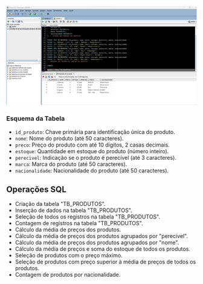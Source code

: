 ![Código SQL](Tabelas_Produtos.png)


### Esquema da Tabela

- `id_produto`: Chave primária para identificação única do produto.
- `nome`: Nome do produto (até 50 caracteres).
- `preco`: Preço do produto com até 10 dígitos, 2 casas decimais.
- `estoque`: Quantidade em estoque do produto (número inteiro).
- `perecivel`: Indicação se o produto é perecível (até 3 caracteres).
- `marca`: Marca do produto (até 50 caracteres).
- `nacionalidade`: Nacionalidade do produto (até 50 caracteres).

## Operações SQL

- Criação da tabela "TB_PRODUTOS".
- Inserção de dados na tabela "TB_PRODUTOS".
- Seleção de todos os registros na tabela "TB_PRODUTOS".
- Contagem de registros na tabela "TB_PRODUTOS".
- Cálculo da média de preços dos produtos.
- Cálculo da média de preços dos produtos agrupados por "perecivel".
- Cálculo da média de preços dos produtos agrupados por "nome".
- Cálculo da média de preços e soma do estoque de todos os produtos.
- Seleção de produtos com o preço máximo.
- Seleção de produtos com preço superior à média de preços de todos os produtos.
- Contagem de produtos por nacionalidade.
